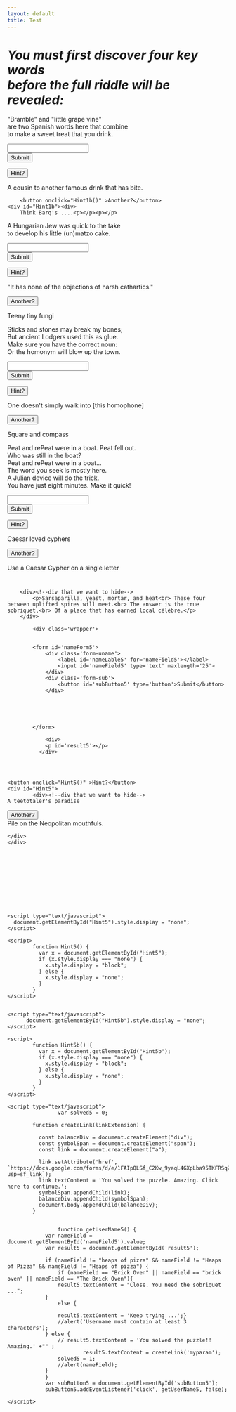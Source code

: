 ```yaml
---
layout: default
title: Test
---
```

 
 




<h1><i>You must first discover four key words<br> before the full riddle will be revealed: </i></h1>

           
            
<!-- Clue and solution -->

<p>"Bramble" and "little grape vine"<br>
are two Spanish words here that combine<br>
to make a sweet treat that you drink.
</p>


<div class='wrapper'>
<form id='nameForm1'>
<div class='form-uname'>
    <label id='nameLable1' for='nameField1'></label>
    <input id='nameField1' type='text' maxlength='25'>
</div>
<div class='form-sub'>
    <button id='subButton1' type='button'>Submit</button>
</div>
</form>

<div>
    <p id='result1'></p></div>
</div>




<script type="text/javascript">
	var solved1 = 0;

	function getUserName1() {
var nameField = document.getElementById('nameField1').value;
var result1 = document.getElementById('result1');

if (nameField != "Sarsaparilla" && nameField != "sarsaparilla" ) {
    result1.textContent = 'Keep trying ...';
    //alert('Username must contain at least 1 characters');
} else {
    result1.textContent = 'Correct!' + "";
    solved1 = 1;
    //alert(nameField);
}
}
var subButton1 = document.getElementById('subButton1');
subButton1.addEventListener('click', getUserName1, false); 

</script>

<p>
		<button onclick="Hint1()" >Hint?</button>
		<div id="Hint1"><div>
		<p>A cousin to another famous drink that has bite.
</p>

		<button onclick="Hint1b()" >Another?</button>
	<div id="Hint1b"><div>
		Think Barq's ....<p></p><p></p>
</div>
</div>



<script type="text/javascript">
  document.getElementById("Hint1").style.display = "none";
</script>

<script>
function Hint1() {
  var x = document.getElementById("Hint1");
  if (x.style.display === "none") {
    x.style.display = "block";
  } else {
    x.style.display = "none";
  }
}
</script>


<script type="text/javascript">
  document.getElementById("Hint1b").style.display = "none";
</script>

<script>

function Hint1b() {
  var x = document.getElementById("Hint1b");
  if (x.style.display === "none") {
    x.style.display = "block";
  } else {
    x.style.display = "none";
  }
}
</script>



</div>
    </div>







<p></p>
<p></p>
<p></p><p></p><p></p>
<p></p>
<p>A Hungarian Jew was quick to the take<br>
to develop his little (un)matzo cake.
</p>



<div class='wrapper'>
<form id='nameForm2'>
<div class='form-uname'>
    <label id='nameLable2' for='nameField2'></label>
    <input id='nameField2' type='text' maxlength='25'>
</div>
<div class='form-sub'>
    <button id='subButton2' type='button'>Submit</button>
</div>
</form>

<div>
    <p id='result2'></p></div>
</div>




<script type="text/javascript">
	var solved2 = 0;

	function getUserName2() {
var nameField = document.getElementById('nameField2').value;
var result2 = document.getElementById('result2');

if (nameField != "yeast" && nameField != "Yeast" ) {
    result2.textContent = 'Keep trying ...';
    //alert('Username must contain at least 2 characters');
} else {
    result2.textContent = 'Correct!' + "";
    solved2 = 1;
    //alert(nameField);
}
}
var subButton2 = document.getElementById('subButton2');
subButton2.addEventListener('click', getUserName2, false); 
</script>


<button onclick="Hint2()" >Hint?</button>
<p></p>
<div id="Hint2">
		<div><!--div that we want to hide-->
"It has none of the objections of harsh cathartics."<p></p>

<button onclick="Hint2b()" >Another?</button>
<p></p>
<div id="Hint2b">
		<div><!--div that we want to hide-->
Teeny tiny fungi<p></p>



</div>
</div>
<script type="text/javascript">
  document.getElementById("Hint2").style.display = "none";
</script>

<script>
function Hint2() {
  var x = document.getElementById("Hint2");
  if (x.style.display === "none") {
    x.style.display = "block";
  } else {
    x.style.display = "none";
  }
}
</script>

<script type="text/javascript">
  document.getElementById("Hint2b").style.display = "none";
</script>

<script>
function Hint2b() {
  var x = document.getElementById("Hint2b");
  if (x.style.display === "none") {
    x.style.display = "block";
  } else {
    x.style.display = "none";
  }
}
</script>


</div>
</div>

<p></p>
<p></p>
<p></p>
<p></p>
<p></p>
<p>
Sticks and stones may break my bones;<br>
But ancient Lodgers used this as glue.<br>
Make sure you have the correct noun:<br>
Or the homonym will blow up the town.<br>
</p>

<div class='wrapper'>
<form id='nameForm3'>
<div class='form-uname'>
    <label id='nameLable3' for='nameField3'></label>
    <input id='nameField3' type='text' maxlength='25'>
</div>
<div class='form-sub'>
    <button id='subButton3' type='button'>Submit</button>
</div>
</form>

<div>
 <p id='result3'></p>
</div>
</div>

<script type="text/javascript">
	var solved3 = 0;

	function getUserName3() {
var nameField = document.getElementById('nameField3').value;
var result3 = document.getElementById('result3');


if (nameField != "Mortar" && nameField != "mortar" ) {
    result3.textContent = 'Keep trying ...';
    //alert('Username must contain at least 3 characters');
} else {
    result3.textContent = 'Correct!' + "";
        solved3 = 1;

    //alert(nameField);
}
}
var subButton3 = document.getElementById('subButton3');
subButton3.addEventListener('click', getUserName3, false); 
</script>



<button onclick="Hint3()" >Hint?</button>

<div id="Hint3">
		<div><!--div that we want to hide-->
One doesn't simply walk into [this homophone] <p></p>


<button onclick="Hint3b()" >Another?</button>

<div id="Hint3b">
		<div><!--div that we want to hide-->
Square and compass
</div>





</div>
</div>
<script type="text/javascript">
  document.getElementById("Hint3").style.display = "none";
</script>

<script>
function Hint3() {
  var x = document.getElementById("Hint3");
  if (x.style.display === "none") {
    x.style.display = "block";
  } else {
    x.style.display = "none";
  }
}
</script>


<script type="text/javascript">
  document.getElementById("Hint3b").style.display = "none";
</script>

<script>
function Hint3b() {
  var x = document.getElementById("Hint3b");
  if (x.style.display === "none") {
    x.style.display = "block";
  } else {
    x.style.display = "none";
  }
}
</script>



</div>


<p></p>
<p></p>
<p></p>
<p></p>
<p>
Peat and rePeat were in a boat. Peat fell out.<br>
Who was still in the boat?<br>
Peat and rePeat were in a boat...<br>
The word you seek is mostly here. <br>
A Julian device will do the trick. <br>
You have just eight minutes. Make it quick!
</p>




<div class='wrapper'>
<form id='nameForm4'>
<div class='form-uname'>
    <label id='nameLable4' for='nameField4'></label>
    <input id='nameField4' type='text' maxlength='25'>
</div>
<div class='form-sub'>
    <button id='subButton4' type='button'>Submit</button>
</div>
</form>

<div>
    <p id='result4'></p>
 </div>
</div>

<script type="text/javascript">
	var solved4 = 0;

	function getUserName4() {
var nameField = document.getElementById('nameField4').value;
var result4 = document.getElementById('result4');

if (nameField != "Heat" && nameField != "heat" ) {
    result4.textContent = 'Keep trying ...';
    //alert('Username must contain at least 3 characters');
} else {
    result4.textContent = 'Correct!' + "";
    solved4 = 1;
    //alert(nameField);
}
}
var subButton4 = document.getElementById('subButton4');
subButton4.addEventListener('click', getUserName4, false); 

</script>


<button onclick="Hint4()" >Hint?</button>
<p></p>
<div id="Hint4">
		<div><!--div that we want to hide-->
Caesar loved cyphers<p></p>

<button onclick="Hint4b()" >Another?</button>
<p></p>
<div id="Hint4b">
		<div><!--div that we want to hide-->
Use a Caesar Cypher on a single letter<p></p>
</div>






<script type="text/javascript">
  document.getElementById("Hint4").style.display = "none";
</script>

<script>
function Hint4() {
  var x = document.getElementById("Hint4");
  if (x.style.display === "none") {
    x.style.display = "block";
  } else {
    x.style.display = "none";
  }
}
</script>




<script type="text/javascript">
  document.getElementById("Hint4b").style.display = "none";
</script>

<script>
function Hint4b() {
  var x = document.getElementById("Hint4b");
  if (x.style.display === "none") {
    x.style.display = "block";
  } else {
    x.style.display = "none";
  }
}
</script>


</div></div>





<!-- Get the overall answer -->

</div></div>

<div> <h1 id='overallresult'></h1>






<div id="theAnswer">

<div ><!--div that we want to hide-->

		<div><!--div that we want to hide-->
			<p>Sarsaparilla, yeast, mortar, and heat<br> These four between uplifted spires will meet.<br> The answer is the true sobriquet,<br> Of a place that has earned local célèbre.</p>
		</div>

			<div class='wrapper'>
			

			<form id='nameForm5'>
				<div class='form-uname'>
				    <label id='nameLable5' for='nameField5'></label>
				    <input id='nameField5' type='text' maxlength='25'>
				</div>
				<div class='form-sub'>
				    <button id='subButton5' type='button'>Submit</button>
				</div>
				




			</form>

				<div>
			    <p id='result5'></p>
			  </div>
		



	<button onclick="Hint5()" >Hint?</button>
	<div id="Hint5">
			<div><!--div that we want to hide-->
	A teetotaler's paradise 
<p></p>
<button onclick="Hint5b()" >Another?</button>
	<div id="Hint5b">
			<div><!--div that we want to hide-->
	Pile on the Neopolitan mouthfuls.




	</div>
	</div>











	<script type="text/javascript">
	  document.getElementById("Hint5").style.display = "none";
	</script>

	<script>
			function Hint5() {
			  var x = document.getElementById("Hint5");
			  if (x.style.display === "none") {
			    x.style.display = "block";
			  } else {
			    x.style.display = "none";
			  }
			}
	</script>


	<script type="text/javascript">
		  document.getElementById("Hint5b").style.display = "none";
	</script>

	<script>
			function Hint5b() {
			  var x = document.getElementById("Hint5b");
			  if (x.style.display === "none") {
			    x.style.display = "block";
			  } else {
			    x.style.display = "none";
			  }
			}
	</script>

	<script type="text/javascript">
					var solved5 = 0;

			function createLink(linkExtension) {

			  const balanceDiv = document.createElement("div");
			  const symbolSpan = document.createElement("span");
			  const link = document.createElement("a");

			  link.setAttribute('href', `https://docs.google.com/forms/d/e/1FAIpQLSf_C2Kw_9yaqL4GXpLba95TKFRSqZ3qCp39pTbObw7FqV8RLw/viewform?usp=sf_link`);
			  link.textContent = 'You solved the puzzle. Amazing. Click here to continue.';
			  symbolSpan.appendChild(link);
			  balanceDiv.appendChild(symbolSpan);
			  document.body.appendChild(balanceDiv);
			}


					function getUserName5() {
				var nameField = document.getElementById('nameField5').value;
				var result5 = document.getElementById('result5');

				if (nameField != "heaps of pizza" && nameField != "Heaps of Pizza" && nameField != "Heaps of pizza") {
					if (nameField == "Brick Oven" || nameField == "brick oven" || nameField == "The Brick Oven"){
					result5.textContent = "Close. You need the sobriquet ...";
				}
					else {

				    result5.textContent = 'Keep trying ...';}
				    //alert('Username must contain at least 3 characters');
				} else {
				    // result5.textContent = 'You solved the puzzle!! Amazing.' +"" ;
				    	    result5.textContent = createLink('myparam');
				    solved5 = 1;
				    //alert(nameField);
				}
				}
				var subButton5 = document.getElementById('subButton5');
				subButton5.addEventListener('click', getUserName5, false); 

	</script>




<script type="text/javascript">

			// function demoDisplay() {
			  document.getElementById("theAnswer").style.display = "none";
			// }
</script>

<script type="text/javascript">
					function getoverallsolution() {
						var overallresult = document.getElementById('overallresult');
						// solved1 = 1;
						// solved2 = 1;
						// solved3 = 1;
						// solved4 = 1;
				if (solved1 == 1 && solved2 == 1 && solved3 == 1 && solved4 == 1) {
					overallresult.textContent =  "Congratulations for solving these puzzles. Your next test is below!";
					   document.getElementById("theAnswer").style.display = "block";

				}

				}

				subButton1.addEventListener('click', getoverallsolution, false); 
				subButton2.addEventListener('click', getoverallsolution, false); 
				subButton3.addEventListener('click', getoverallsolution, false); 
				subButton4.addEventListener('click', getoverallsolution, false); 

</script>




